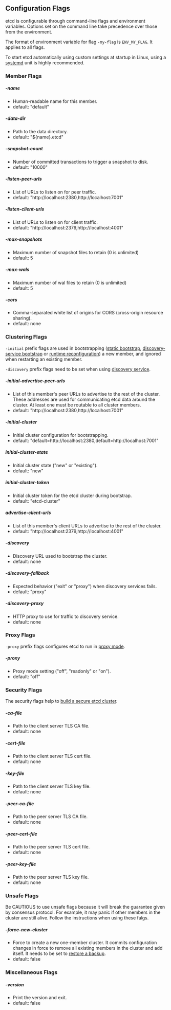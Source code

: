 ## Configuration Flags

etcd is configurable through command-line flags and environment variables. Options set on the command line take precedence over those from the environment.

The format of environment variable for flag `-my-flag` is `ENV_MY_FLAG`. It applies to all  flags.

To start etcd automatically using custom settings at startup in Linux, using a [systemd][systemd-intro] unit is highly recommended.

[systemd-intro]: http://freedesktop.org/wiki/Software/systemd/

### Member Flags

##### -name
+ Human-readable name for this member.
+ default: "default"

##### -data-dir
+ Path to the data directory.
+ default: "${name}.etcd"

##### -snapshot-count
+ Number of committed transactions to trigger a snapshot to disk.
+ default: "10000"

##### -listen-peer-urls
+ List of URLs to listen on for peer traffic.
+ default: "http://localhost:2380,http://localhost:7001"

##### -listen-client-urls
+ List of URLs to listen on for client traffic.
+ default: "http://localhost:2379,http://localhost:4001"

##### -max-snapshots
+ Maximum number of snapshot files to retain (0 is unlimited)
+ default: 5

##### -max-wals
+ Maximum number of wal files to retain (0 is unlimited)
+ default: 5

##### -cors
+ Comma-separated white list of origins for CORS (cross-origin resource sharing).
+ default: none

### Clustering Flags

`-initial` prefix flags are used in bootstrapping ([static bootstrap][build-cluster], [discovery-service bootstrap][discovery] or [runtime reconfiguration][reconfig]) a new member, and ignored when restarting an existing member.

`-discovery` prefix flags need to be set when using [discovery service][discovery].

##### -initial-advertise-peer-urls

+ List of this member's peer URLs to advertise to the rest of the cluster. These addresses are used for communicating etcd data around the cluster. At least one must be routable to all cluster members.
+ default: "http://localhost:2380,http://localhost:7001"

##### -initial-cluster
+ Initial cluster configuration for bootstrapping.
+ default: "default=http://localhost:2380,default=http://localhost:7001"

##### initial-cluster-state
+ Initial cluster state ("new" or "existing").
+ default: "new"

##### initial-cluster-token
+ Initial cluster token for the etcd cluster during bootstrap.
+ default: "etcd-cluster"

##### advertise-client-urls
+ List of this member's client URLs to advertise to the rest of the cluster.
+ default: "http://localhost:2379,http://localhost:4001"

##### -discovery
+ Discovery URL used to bootstrap the cluster.
+ default: none

##### -discovery-fallback
+ Expected behavior ("exit" or "proxy") when discovery services fails.
+ default: "proxy"

##### -discovery-proxy
+ HTTP proxy to use for traffic to discovery service.
+ default: none

### Proxy Flags

`-proxy` prefix flags configures etcd to run in [proxy mode][proxy].

##### -proxy
+ Proxy mode setting ("off", "readonly" or "on").
+ default: "off"

### Security Flags

The security flags help to [build a secure etcd cluster][security].

##### -ca-file
+ Path to the client server TLS CA file.
+ default: none

##### -cert-file
+ Path to the client server TLS cert file.
+ default: none

##### -key-file
+ Path to the client server TLS key file.
+ default: none

##### -peer-ca-file
+ Path to the peer server TLS CA file.
+ default: none

##### -peer-cert-file
+ Path to the peer server TLS cert file.
+ default: none

##### -peer-key-file
+ Path to the peer server TLS key file.
+ default: none

### Unsafe Flags

Be CAUTIOUS to use unsafe flags because it will break the guarantee given by consensus protocol. For example, it may panic if other members in the cluster are still alive. Follow the instructions when using these falgs.

##### -force-new-cluster
+ Force to create a new one-member cluster. It commits configuration changes in force to remove all existing members in the cluster and add itself. It needs to be set to [restore a backup][restore].
+ default: false

### Miscellaneous Flags

##### -version
+ Print the version and exit.
+ default: false

[build-cluster]: https://github.com/coreos/etcd/blob/master/Documentation/0.5/clustering.md#static
[reconfig]: https://github.com/coreos/etcd/blob/master/Documentation/0.5/runtime-configuration.md
[discovery]: https://github.com/coreos/etcd/blob/master/Documentation/0.5/clustering.md#discovery
[proxy]: https://github.com/coreos/etcd/blob/master/Documentation/0.5/proxy.md
[security]: https://github.com/coreos/etcd/blob/master/Documentation/security.md
[restore]: https://github.com/coreos/etcd/blob/master/Documentation/0.5/admin_guide.md#restoring-a-backup
